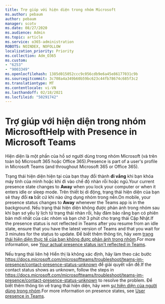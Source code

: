 ```yaml
---
title: Trợ giúp với hiện diện trong nhóm Microsoft
ms.author: pebaum
author: pebaum
manager: scotv
ms.date: 08/27/2020
ms.audience: Admin
ms.topic: article
ms.service: o365-administration
ROBOTS: NOINDEX, NOFOLLOW
localization_priority: Priority
ms.collection: Adm_O365
ms.custom:
- "6253"
- "9003349"
ms.openlocfilehash: 1385d015052ccc9c056cdb9e6a45e86177031c9b
ms.sourcegitcommit: 3c708a4a349b60b59bc623c44fb78674c685f3c2
ms.translationtype: MT
ms.contentlocale: vi-VN
ms.lasthandoff: 02/18/2021
ms.locfileid: "50291742"
---
```

# <a name="help-with-presence-in-microsoft-teams"></a><span data-ttu-id="b7288-102">Trợ giúp với hiện diện trong nhóm Microsoft</span><span class="sxs-lookup"><span data-stu-id="b7288-102">Help with Presence in Microsoft Teams</span></span>

<span data-ttu-id="b7288-103">Hiện diện là một phần của hồ sơ người dùng trong nhóm Microsoft (và trên toàn bộ Microsoft 365 hoặc Office 365).</span><span class="sxs-lookup"><span data-stu-id="b7288-103">Presence is part of a user's profile in Microsoft Teams (and throughout Microsoft 365 or Office 365).</span></span> 

<span data-ttu-id="b7288-104">Trạng thái hiện diện hiện tại của bạn thay đổi thành  **đi vắng**  khi bạn khóa máy tính của mình hoặc khi đi vào chế độ nhàn rỗi hoặc ngủ.</span><span class="sxs-lookup"><span data-stu-id="b7288-104">Your current presence state changes to  **Away**  when you lock your computer or when it enters idle or sleep mode.</span></span> <span data-ttu-id="b7288-105">Trên thiết bị di động, trạng thái hiện diện của bạn sẽ thay đổi **ra**  bất cứ khi nào ứng dụng nhóm trong nền.</span><span class="sxs-lookup"><span data-stu-id="b7288-105">On mobile, your presence status changes to **Away**  whenever the Teams app is in the background.</span></span> <span data-ttu-id="b7288-106">Nếu trạng thái hiện diện không được phản ánh trong nhóm sau khi bạn sơ yếu lý lịch từ trạng thái nhàn rỗi, hãy đảm bảo rằng bạn có phiên bản mới nhất của các nhóm và bạn chờ 3 phút cho trạng thái Cập Nhật.</span><span class="sxs-lookup"><span data-stu-id="b7288-106">If the presence status is not reflected in Teams after you resume from an idle state, ensure that you have the latest version of Teams and that you wait for 3 minutes for the status to update.</span></span> <span data-ttu-id="b7288-107">Để biết thêm thông tin, hãy xem [trạng thái hiện diện thực tế của bạn không được phản ánh trong nhóm](https://docs.microsoft.com/microsoftteams/troubleshoot/teams-im-presence/presence-not-show-actual-status).</span><span class="sxs-lookup"><span data-stu-id="b7288-107">For more information, see [Your actual presence status isn't reflected in Teams](https://docs.microsoft.com/microsoftteams/troubleshoot/teams-im-presence/presence-not-show-actual-status).</span></span>

<span data-ttu-id="b7288-108">Nếu trạng thái liên hệ Hiển thị là không xác định, hãy làm theo các bước https://docs.microsoft.com/microsoftteams/troubleshoot/teams-im-presence/contact-presence-status-unknown để giải quyết vấn đề.</span><span class="sxs-lookup"><span data-stu-id="b7288-108">If the contact status shows as unknown, follow the steps in https://docs.microsoft.com/microsoftteams/troubleshoot/teams-im-presence/contact-presence-status-unknown to resolve the problem.</span></span>
<span data-ttu-id="b7288-109">Để biết thêm thông tin về trạng thái hiện diện, hãy xem [sự hiện diện của người dùng trong nhóm](https://docs.microsoft.com/microsoftteams/presence-admins).</span><span class="sxs-lookup"><span data-stu-id="b7288-109">For more information on presence states, see [User presence in Teams](https://docs.microsoft.com/microsoftteams/presence-admins).</span></span>

